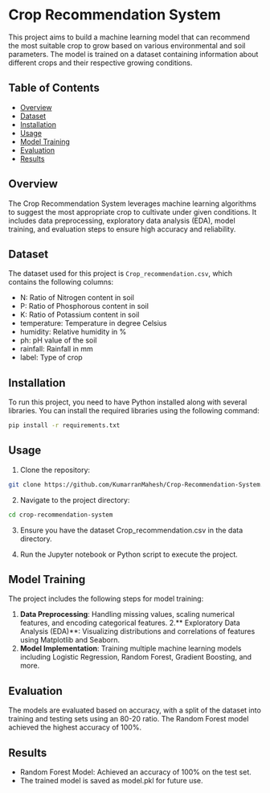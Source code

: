 # Crop Recommendation System

This project aims to build a machine learning model that can recommend the most suitable crop to grow based on various environmental and soil parameters. The model is trained on a dataset containing information about different crops and their respective growing conditions.

## Table of Contents
- [Overview](#overview)
- [Dataset](#dataset)
- [Installation](#installation)
- [Usage](#usage)
- [Model Training](#model-training)
- [Evaluation](#evaluation)
- [Results](#results)

## Overview
The Crop Recommendation System leverages machine learning algorithms to suggest the most appropriate crop to cultivate under given conditions. It includes data preprocessing, exploratory data analysis (EDA), model training, and evaluation steps to ensure high accuracy and reliability.

## Dataset
The dataset used for this project is `Crop_recommendation.csv`, which contains the following columns:
- N: Ratio of Nitrogen content in soil
- P: Ratio of Phosphorous content in soil
- K: Ratio of Potassium content in soil
- temperature: Temperature in degree Celsius
- humidity: Relative humidity in %
- ph: pH value of the soil
- rainfall: Rainfall in mm
- label: Type of crop

## Installation
To run this project, you need to have Python installed along with several libraries. You can install the required libraries using the following command:
```bash
pip install -r requirements.txt
```

## Usage
1. Clone the repository:
```bash
git clone https://github.com/KumarranMahesh/Crop-Recommendation-System.git
```

2. Navigate to the project directory:
```bash
cd crop-recommendation-system
```

3. Ensure you have the dataset Crop_recommendation.csv in the data directory.

4. Run the Jupyter notebook or Python script to execute the project.

## Model Training
The project includes the following steps for model training:

1. **Data Preprocessing**: Handling missing values, scaling numerical features, and encoding categorical features.
2.** Exploratory Data Analysis (EDA)**: Visualizing distributions and correlations of features using Matplotlib and Seaborn.
3. **Model Implementation**: Training multiple machine learning models including Logistic Regression, Random Forest, Gradient Boosting, and more.

## Evaluation
The models are evaluated based on accuracy, with a split of the dataset into training and testing sets using an 80-20 ratio. The Random Forest model achieved the highest accuracy of 100%.

## Results
- Random Forest Model: Achieved an accuracy of 100% on the test set.
- The trained model is saved as model.pkl for future use.
